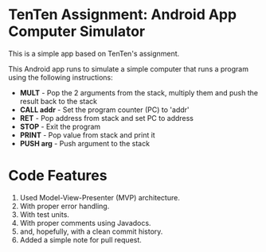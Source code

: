 # TenTen Assignment: Android App Computer Simulator
This is a simple app based on TenTen's assignment. 

<p>This Android app runs to simulate a simple computer that runs a program using the following instructions:</p>
<ul>
<li><b>MULT</b> - Pop the 2 arguments from the stack, multiply them and push the result back to the stack</li>
<li><b>CALL addr</b> - Set the program counter (PC) to 'addr'</li>
<li><b>RET</b> - Pop address from stack and set PC to address</li>
<li><b>STOP</b> - Exit the program</li>
<li><b>PRINT</b> - Pop value from stack and print it</li>
<li><b>PUSH arg</b> - Push argument to the stack</li>
</ul>

# Code Features
<ol>
<li>Used Model-View-Presenter (MVP) architecture.</li>
<li>With proper error handling.</li>
<li>With test units.</li>
<li>With proper comments using Javadocs.</li>
<li>and, hopefully, with a clean commit history.</li>
<li>Added a simple note for pull request.</li>
</ol>